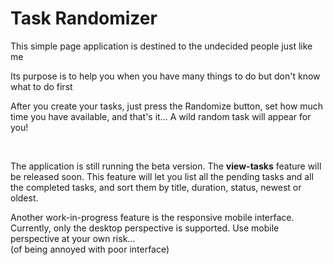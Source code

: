 <h1>Task Randomizer</h1>

<p>This simple page application is destined to the undecided people just like me</p>
<p>Its purpose is to help you when you have many things to do but don't know what to do first</p>
<p>After you create your tasks, just press the Randomize button, set how much time you have available, and that's it... A wild random task will appear for you!</p>

<br/>

<p>The application is still running the beta version. The <strong>view-tasks</strong> feature will be released soon. This feature will let you list all the pending tasks and all the completed tasks, and sort them by title, duration, status, newest or oldest.
</p>

<p>Another work-in-progress feature is the responsive mobile interface. Currently, only the desktop perspective is supported. Use mobile perspective at your own risk... <br/> (of being annoyed with poor interface)
</p>


